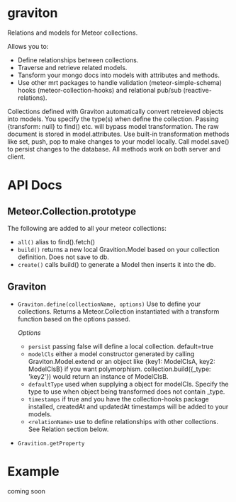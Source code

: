 graviton
========

Relations and models for Meteor collections.

Allows you to:

* Define relationships between collections.
* Traverse and retrieve related models.
* Tansform your mongo docs into models with attributes and methods.
* Use other mrt packages to handle validation (meteor-simple-schema) hooks (meteor-collection-hooks) and relational pub/sub (reactive-relations).
 
Collections defined with Graviton automatically convert retreieved objects into models. You specify the type(s) when define the collection. Passing {transform: null} to find() etc. will bypass model transformation. The raw document is stored in model.attributes. Use built-in transformation methods like set, push, pop to make changes to your model locally. Call model.save() to persist changes to the database. All methods work on both server and client.

# API Docs

## Meteor.Collection.prototype
The following are added to all your meteor collections:
* `all()` alias to find().fetch()
* `build()` returns a new local Gravition.Model based on your collection definition. Does not save to db.
* `create()` calls build() to generate a Model then inserts it into the db.

## Graviton
* `Graviton.define(collectionName, options)` Use to define your collections. Returns a Meteor.Collection instantiated with a transform function based on the options passed.

  *Options*
    * `persist` passing false will define a local collection. default=true
    * `modelCls` either a model constructor generated by calling Graviton.Model.extend or an object like {key1: ModelClsA, key2: ModelClsB} if you want polymorphism. collection.build({_type: 'key2'}) would return an instance of ModelClsB.
    * `defaultType` used when supplying a object for modelCls. Specify the type to use when object being transformed does not contain _type.
    * `timestamps` if true and you have the collection-hooks package installed, createdAt and updatedAt timestamps will be added to your models.
    * `<relationName>` use to define relationships with other collections. See Relation section below.
* `Gravition.getProperty`


# Example

coming soon



